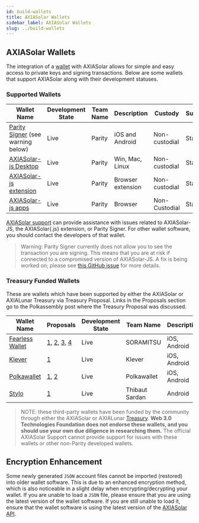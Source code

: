 ```yaml
---
id: build-wallets
title: AXIASolar Wallets
sidebar_label: AXIASolar Wallets
slug: ../build-wallets
---
```


## AXIASolar Wallets

The integration of a [wallet](../general/glossary.md#wallet) with AXIASolar allows for simple and easy access to
private keys and signing transactions. Below are some wallets that support AXIASolar along with their
development statuses.

### Supported Wallets

| Wallet Name                                                         | Development State | Team Name | Description       | Custody       | Supports |
| ------------------------------------------------------------------- | ----------------- | --------- | ----------------- | ------------- | -------- |
| [Parity Signer](https://www.parity.io/signer/) (see warning below)  | Live              | Parity    | iOS and Android   | Non-custodial | Staking  |
| [AXIASolar-js Desktop](https://github.com/axiasolar-js/apps/releases) | Live              | Parity    | Win, Mac, Linux   | Non-custodial | Staking  |
| [AXIASolar-js extension](https://github.com/axiasolar-js/extension)   | Live              | Parity    | Browser extension | Non-custodial | Staking  |
| [AXIASolar-js apps](https://axiasolar.js.org/apps/#/accounts)         | Live              | Parity    | Browser           | Non-Custodial | Staking  |

[AXIASolar support](https://support.axiasolar.network/) can provide assistance with issues related to
AXIASolar-JS, the AXIASolar{.js} extension, or Parity Signer. For other wallet software, you should
contact the developers of that wallet.

> Warning: Parity Signer currently does not allow you to see the transaction you are signing. This
> means that you are at risk if connected to a compromised version of AXIASolar-JS. A fix is being
> worked on; please see [this GitHub issue](https://github.com/axia-tech/parity-signer/issues/724)
> for more details.

### Treasury Funded Wallets

These are wallets which have been supported by either the AXIASolar or AXIALunar Treasury via Treasury Proposal. Links in the Proposals section go to the Polkassembly post where the Treasury Proposal was discussed.

| Wallet Name                                   | Proposals                                                                                                                                                                                           | Development State | Team Name      | Description  | Custody       | Supports |
| --------------------------------------------- | --------------------------------------------------------------------------------------------------------------------------------------------------------------------------------------------------- | ----------------- | -------------- | ------------ | ------------- | -------- |
| [Fearless Wallet](https://fearlesswallet.io/) | [1](https://axialunar.polkassembly.io/treasury/23), [2](https://axialunar.polkassembly.io/treasury/34), [3](https://axialunar.polkassembly.io/treasury/74), [4](https://axialunar.polkassembly.io/treasury/102) | Live              | SORAMITSU      | iOS, Android | Non-custodial | Staking  |
| [Klever](https://klever.io/)                  | [1](https://axialunar.polkassembly.io/treasury/91)                                                                                                                                                     | Live              | Klever         | iOS, Android | Non-custodial | Staking  |
| [Polkawallet](https://polkawallet.io/)        | [1](https://axialunar.polkassembly.io/treasury/32), [2](https://axialunar.polkassembly.io/treasury/41)                                                                                                    | Live              | Polkawallet    | iOS, Android | Non-custodial | Staking  |
| [Stylo](https://stylo-app.com/)               | [1](https://axiasolar.polkassembly.io/treasury/39)                                                                                                                                                   | Live              | Thibaut Sardan | Android      | Non-custodial | Staking  |

> NOTE: these third-party wallets have been funded by the community through either the AXIASolar or AXIALunar [Treasury](learn-treasury). **Web 3.0 Technologies Foundation does not endorse these wallets, and you should use your own due diligence in researching them.** The official AXIASolar Support cannot provide support for issues with these wallets or other non-Parity developed wallets.

## Encryption Enhancement

Some newly generated `JSON` account files cannot be imported (restored) into older wallet software.
This is due to an enhanced encryption method, which is also noticeable in a slight delay when
encrypting/decrypting your wallet. If you are unable to load a `JSON` file, please ensure that you
are using the latest version of the wallet software. If you are still unable to load it, ensure that
the wallet software is using the latest version of the [AXIASolar API](https://axiasolar.js.org/api/).
